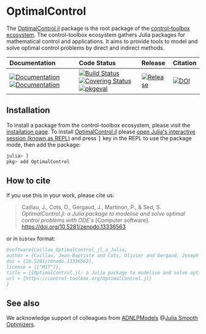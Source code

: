 # OptimalControl

[ci-img]: https://github.com/control-toolbox/OptimalControl.jl/actions/workflows/CI.yml/badge.svg?branch=main
[ci-url]: https://github.com/control-toolbox/OptimalControl.jl/actions/workflows/CI.yml?query=branch%3Amain

[co-img]: https://codecov.io/gh/control-toolbox/OptimalControl.jl/branch/main/graph/badge.svg?token=YM5YQQUSO3
[co-url]: https://codecov.io/gh/control-toolbox/OptimalControl.jl

[doc-dev-img]: https://img.shields.io/badge/docs-dev-8A2BE2.svg
[doc-dev-url]: https://control-toolbox.org/OptimalControl.jl/dev/

[doc-stable-img]: https://img.shields.io/badge/docs-stable-blue.svg
[doc-stable-url]: https://control-toolbox.org/OptimalControl.jl/stable/

[release-img]: https://img.shields.io/github/v/release/control-toolbox/OptimalControl.jl.svg?style=round-square
[release-url]: https://github.com/control-toolbox/OptimalControl.jl/releases

The [OptimalControl.jl](https://juliahub.com/ui/Packages/General/OptimalControl) package is the root package of the [control-toolbox ecosystem](https://github.com/control-toolbox).
The control-toolbox ecosystem gathers Julia packages for mathematical control and applications. It aims to provide tools to model and solve optimal control problems by direct and indirect methods.

| **Documentation**  | **Code Status**  | **Release**  | **Citation** |
|:-------------------|:-----------------|:-------------|:-------------|
| [![Documentation][doc-stable-img]][doc-stable-url] [![Documentation][doc-dev-img]][doc-dev-url] | [![Build Status][ci-img]][ci-url] [![Covering Status][co-img]][co-url] [![pkgeval](https://juliahub.com/docs/General/OptimalControl/stable/pkgeval.svg)](https://juliahub.com/ui/Packages/General/OptimalControl) | [![Release][release-img]][release-url] | [![DOI](https://zenodo.org/badge/541187171.svg)](https://zenodo.org/doi/10.5281/zenodo.13336563) |

## Installation

To install a package from the control-toolbox ecosystem, please visit the [installation page](https://github.com/control-toolbox#installation). To install [OptimalControl.jl](https://github.com/control-toolbox/OptimalControl.jl) please <a href="https://docs.julialang.org/en/v1/manual/getting-started/">open
Julia's interactive session (known as REPL)</a> and press <kbd>]</kbd> key in the REPL to use the package mode, then add the package:

```julia
julia> ]
pkg> add OptimalControl
```

## How to cite

If you use this in your work, please cite us:

> Caillau, J., Cots, O., Gergaud, J., Martinon, P., & Sed, S. *OptimalControl.jl: a Julia package to modelise and solve optimal control problems with ODE's* [Computer software]. https://doi.org/10.5281/zenodo.13336563

or in `bibtex` format:

```bibtex
@software{Caillau_OptimalControl_jl_a_Julia,
author = {Caillau, Jean-Baptiste and Cots, Olivier and Gergaud, Joseph and Martinon, Pierre and Sed, Sophia},
doi = {10.5281/zenodo.13336563},
license = {["MIT"]},
title = {{OptimalControl.jl: a Julia package to modelise and solve optimal control problems with ODE's}},
url = {https://control-toolbox.org/OptimalControl.jl}
}
```


## See also

We acknowledge support of colleagues from [ADNLPModels](https://jso.dev/ADNLPModels.jl/stable) @[Julia Smooth Optimizers](https://jso.dev).
